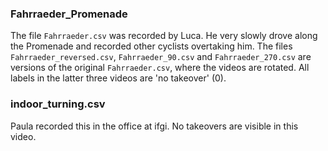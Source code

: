 ### Fahrraeder_Promenade
The file `Fahrraeder.csv` was recorded by Luca. He very slowly drove along the Promenade and recorded other cyclists overtaking him. The files `Fahrraeder_reversed.csv`, `Fahrraeder_90.csv` and `Fahrraeder_270.csv` are versions of the original `Fahrraeder.csv`, where the videos are rotated. All labels in the latter three videos are 'no takeover' (0).

### indoor_turning.csv
Paula recorded this in the office at ifgi. No takeovers are visible in this video.

